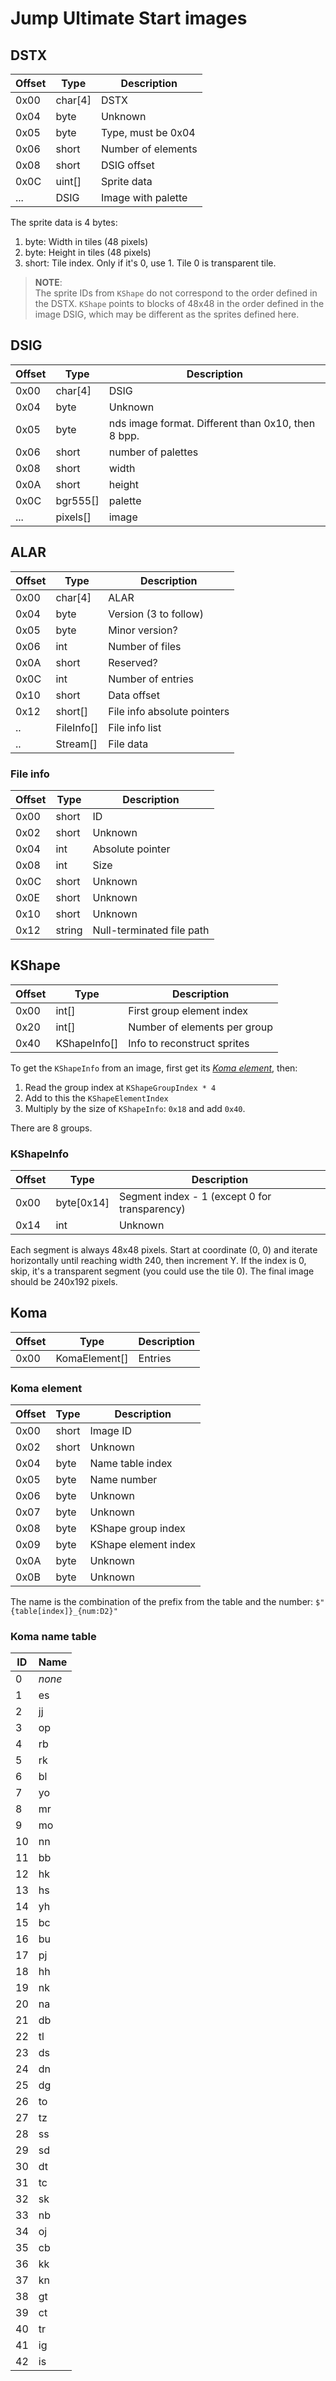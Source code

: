 # Jump Ultimate Start images

## DSTX

| Offset | Type    | Description        |
| ------ | ------- | ------------------ |
| 0x00   | char[4] | DSTX               |
| 0x04   | byte    | Unknown            |
| 0x05   | byte    | Type, must be 0x04 |
| 0x06   | short   | Number of elements |
| 0x08   | short   | DSIG offset        |
| 0x0C   | uint[]  | Sprite data        |
| ...    | DSIG    | Image with palette |

The sprite data is 4 bytes:

1. byte: Width in tiles (48 pixels)
2. byte: Height in tiles (48 pixels)
3. short: Tile index. Only if it's 0, use 1. Tile 0 is transparent tile.

> **NOTE**:  
> The sprite IDs from `KShape` do not correspond to the order defined in the
> DSTX. `KShape` points to blocks of 48x48 in the order defined in the image
> DSIG, which may be different as the sprites defined here.

## DSIG

| Offset | Type     | Description                                        |
| ------ | -------- | -------------------------------------------------- |
| 0x00   | char[4]  | DSIG                                               |
| 0x04   | byte     | Unknown                                            |
| 0x05   | byte     | nds image format. Different than 0x10, then 8 bpp. |
| 0x06   | short    | number of palettes                                 |
| 0x08   | short    | width                                              |
| 0x0A   | short    | height                                             |
| 0x0C   | bgr555[] | palette                                            |
| ...    | pixels[] | image                                              |

## ALAR

| Offset | Type       | Description                 |
| ------ | ---------- | --------------------------- |
| 0x00   | char[4]    | ALAR                        |
| 0x04   | byte       | Version (3 to follow)       |
| 0x05   | byte       | Minor version?              |
| 0x06   | int        | Number of files             |
| 0x0A   | short      | Reserved?                   |
| 0x0C   | int        | Number of entries           |
| 0x10   | short      | Data offset                 |
| 0x12   | short[]    | File info absolute pointers |
| ..     | FileInfo[] | File info list              |
| ..     | Stream[]   | File data                   |

### File info

| Offset | Type   | Description               |
| ------ | ------ | ------------------------- |
| 0x00   | short  | ID                        |
| 0x02   | short  | Unknown                   |
| 0x04   | int    | Absolute pointer          |
| 0x08   | int    | Size                      |
| 0x0C   | short  | Unknown                   |
| 0x0E   | short  | Unknown                   |
| 0x10   | short  | Unknown                   |
| 0x12   | string | Null-terminated file path |

## KShape

| Offset | Type         | Description                  |
| ------ | ------------ | ---------------------------- |
| 0x00   | int[]        | First group element index    |
| 0x20   | int[]        | Number of elements per group |
| 0x40   | KShapeInfo[] | Info to reconstruct sprites  |

To get the `KShapeInfo` from an image, first get its
[_Koma element_](#koma-element), then:

1. Read the group index at `KShapeGroupIndex * 4`
2. Add to this the `KShapeElementIndex`
3. Multiply by the size of `KShapeInfo`: `0x18` and add `0x40`.

There are 8 groups.

### KShapeInfo

| Offset | Type       | Description                                   |
| ------ | ---------- | --------------------------------------------- |
| 0x00   | byte[0x14] | Segment index - 1 (except 0 for transparency) |
| 0x14   | int        | Unknown                                       |

Each segment is always 48x48 pixels. Start at coordinate (0, 0) and iterate
horizontally until reaching width 240, then increment Y. If the index is 0,
skip, it's a transparent segment (you could use the tile 0). The final image
should be 240x192 pixels.

## Koma

| Offset | Type          | Description |
| ------ | ------------- | ----------- |
| 0x00   | KomaElement[] | Entries     |

### Koma element

| Offset | Type  | Description          |
| ------ | ----- | -------------------- |
| 0x00   | short | Image ID             |
| 0x02   | short | Unknown              |
| 0x04   | byte  | Name table index     |
| 0x05   | byte  | Name number          |
| 0x06   | byte  | Unknown              |
| 0x07   | byte  | Unknown              |
| 0x08   | byte  | KShape group index   |
| 0x09   | byte  | KShape element index |
| 0x0A   | byte  | Unknown              |
| 0x0B   | byte  | Unknown              |

The name is the combination of the prefix from the table and the number:
`$"{table[index]}_{num:D2}"`

### Koma name table

| ID  | Name   |
| --- | ------ |
| 0   | _none_ |
| 1   | es     |
| 2   | jj     |
| 3   | op     |
| 4   | rb     |
| 5   | rk     |
| 6   | bl     |
| 7   | yo     |
| 8   | mr     |
| 9   | mo     |
| 10  | nn     |
| 11  | bb     |
| 12  | hk     |
| 13  | hs     |
| 14  | yh     |
| 15  | bc     |
| 16  | bu     |
| 17  | pj     |
| 18  | hh     |
| 19  | nk     |
| 20  | na     |
| 21  | db     |
| 22  | tl     |
| 23  | ds     |
| 24  | dn     |
| 25  | dg     |
| 26  | to     |
| 27  | tz     |
| 28  | ss     |
| 29  | sd     |
| 30  | dt     |
| 31  | tc     |
| 32  | sk     |
| 33  | nb     |
| 34  | oj     |
| 35  | cb     |
| 36  | kk     |
| 37  | kn     |
| 38  | gt     |
| 39  | ct     |
| 40  | tr     |
| 41  | ig     |
| 42  | is     |
